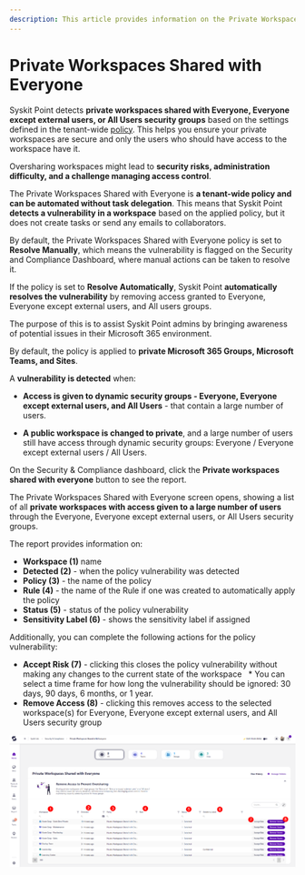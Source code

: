 ```yaml
---
description: This article provides information on the Private Workspaces Shared with Everyone report.
---
```


# Private Workspaces Shared with Everyone

Syskit Point detects **private workspaces shared with Everyone, Everyone except external users, or All Users security groups** based on the settings defined in the tenant-wide [policy](../automated-workflows/private-workspaces-shared-with-everyone-admin.md). This helps you ensure your private workspaces are secure and only the users who should have access to the workspace have it. 

Oversharing workspaces might lead to **security risks, administration difficulty, and a challenge managing access control**.

The Private Workspaces Shared with Everyone is **a tenant-wide policy and can be automated without task delegation**. This means that Syskit Point **detects a vulnerability in a workspace** based on the applied policy, but it does not create tasks or send any emails to collaborators.

By default, the Private Workspaces Shared with Everyone policy is set to **Resolve Manually**, which means the vulnerability is flagged on the Security and Compliance Dashboard, where manual actions can be taken to resolve it. 

If the policy is set to **Resolve Automatically**, Syskit Point **automatically resolves the vulnerability** by removing access granted to Everyone, Everyone except external users, and All users groups.  

The purpose of this is to assist Syskit Point admins by
bringing awareness of potential issues in their Microsoft 365 environment. 

By default, the policy is applied to **private Microsoft 365 Groups, Microsoft Teams, and Sites**. 

A **vulnerability is detected** when:

* **Access is given to dynamic security groups - Everyone, Everyone except external users, and All Users** - that contain a large number of users. 

* **A public workspace is changed to private**, and a large number of users still have access through dynamic security groups: Everyone / Everyone except external users / All Users.

On the Security & Compliance dashboard, click the **Private workspaces shared with everyone** button to see the report.

The Private Workspaces Shared with Everyone screen opens, showing a list of all **private workspaces with access given to a large number of users** through the Everyone, Everyone except external users, or All Users security groups.

The report provides information on:
* **Workspace (1)** name
* **Detected (2)** - when the policy vulnerability was detected
* **Policy (3)** - the name of the policy
* **Rule (4)** - the name of the Rule if one was created to automatically apply the policy
* **Status (5)** - status of the policy vulnerability
* **Sensitivity Label (6)** - shows the sensitivity label if assigned

Additionally, you can complete the following actions for the policy vulnerability:
* **Accept Risk (7)** - clicking this closes the policy vulnerability without making any changes to the current state of the workspace 
  * You can select a time frame for how long the vulnerability should be ignored: 30 days, 90 days, 6 months, or 1 year. 
* **Remove Access (8)** - clicking this removes access to the selected workspace(s) for Everyone, Everyone except external users, and All Users security group

![Private Workspaces Shared with Everyone](../../.gitbook/assets/security-compliance-checks-private-workspaces-everyone.png)
